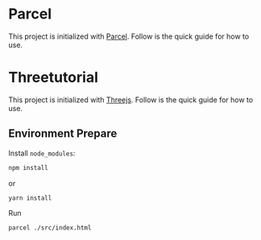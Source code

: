 # Parcel
This project is initialized with [Parcel](https://parceljs.org/). Follow is the quick guide for how to use.
# Threetutorial
This project is initialized with [Threejs](https://pro.ant.design). Follow is the quick guide for how to use.

## Environment Prepare
Install `node_modules`:

```bash
npm install
```

or

```bash
yarn install
```
Run
```bash
parcel ./src/index.html
